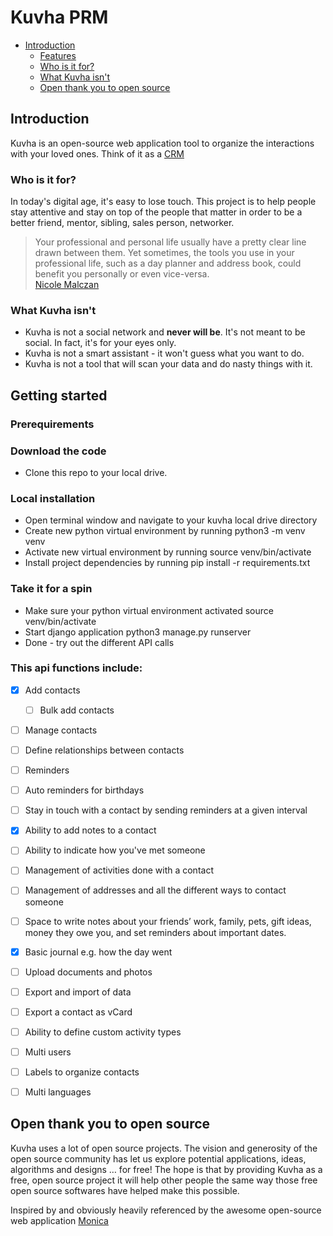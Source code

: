 # Kuvha PRM

- [Introduction](#introduction)
  - [Features](#This-api-functions-include)
  - [Who is it for?](#who-is-it-for)
  - [What Kuvha isn't](#what-kuvha-isnt)
  - [Open thank you to open source](#open-thank-you-to-open-source)


## Introduction

Kuvha is an open-source web application tool to organize the interactions with your loved ones. Think of it as a [CRM](https://en.wikipedia.org/wiki/Customer_relationship_management) 


### Who is it for?

In today's digital age, it's easy to lose touch. This project is to help people stay attentive and stay on top of the people that matter in order to be a better friend, mentor, sibling, sales person, networker.

> Your professional and personal life usually have a pretty clear line drawn between them. Yet sometimes, the tools you use in your professional life, such as a day planner and address book, could benefit you personally or even vice-versa.  
[Nicole Malczan](https://www.engagebay.com/blog/personal-crm/)


### What Kuvha isn't

 * Kuvha is not a social network and **never will be**. It's not meant to be social. In fact, it's for your eyes only.
 * Kuvha is not a smart assistant - it won't guess what you want to do.
 * Kuvha is not a tool that will scan your data and do nasty things with it.

## Getting started

### Prerequirements

### Download the code
- Clone this repo to your local drive.

### Local installation
- Open terminal window and navigate to your kuvha local drive directory
- Create new python virtual environment by running python3 -m venv venv
- Activate new virtual environment by running source venv/bin/activate
- Install project dependencies by running pip install -r requirements.txt

### Take it for a spin
- Make sure your python virtual environment activated source venv/bin/activate
- Start django application python3 manage.py runserver
- Done - try out the different API calls

### This api functions include:

- [x] Add contacts
  - [ ] Bulk add contacts
- [ ] Manage contacts
- [ ] Define relationships between contacts
- [ ] Reminders
- [ ] Auto reminders for birthdays
- [ ] Stay in touch with a contact by sending reminders at a given interval
- [x] Ability to add notes to a contact
- [ ] Ability to indicate how you've met someone
- [ ] Management of activities done with a contact
- [ ] Management of addresses and all the different ways to contact someone
- [ ] Space to write notes about your friends’ work, family, pets, gift ideas, money they owe you, and set reminders about important dates.
- [x] Basic journal e.g. how the day went
- [ ] Upload documents and photos
- [ ] Export and import of data
- [ ] Export a contact as vCard
- [ ] Ability to define custom activity types
- [ ] Multi users
- [ ] Labels to organize contacts
- [ ] Multi languages


## Open thank you to open source

Kuvha uses a lot of open source projects. The vision and generosity of the open source community has let us explore potential applications, ideas, algorithms and designs … for free! The hope is that by providing Kuvha as a free, open source project it will help other people the same way those free open source softwares have helped make this possible. 


Inspired by and obviously heavily referenced by the awesome open-source web application [Monica](https://github.com/monicahq)
